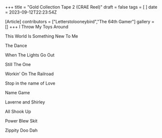 +++
title = "Gold Collection Tape 2 (CRAE Reel)"
draft = false
tags = [ ]
date = 2023-09-12T22:23:54Z

[Article]
contributors = ["Letterstolooneybird","The 64th Gamer"]
gallery = []
+++
I Throw My Toys Around

This World Is Something New To Me

The Dance

When The Lights Go Out 

Still The One

Workin’ On The Railroad

Stop in the name of Love

Name Game

Laverne and Shirley

All Shook Up

Power Blew Skit

Zippity Doo Dah